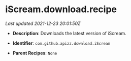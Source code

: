 # iScream.download.recipe

_Last updated 2021-12-23 20:01:50Z_

- **Description**: Downloads the latest version of iScream.

- **Identifier**: `com.github.apizz.download.iScream`

- **Parent Recipes**: `None`
